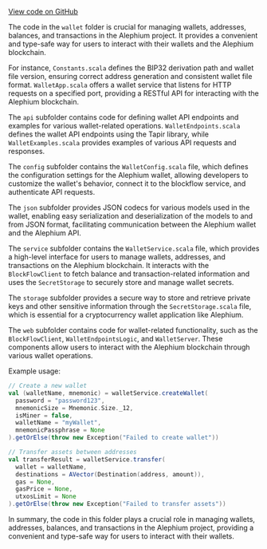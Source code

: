 [View code on GitHub](https://github.com/alephium/alephium/.autodoc/docs/json/wallet/src/main/scala/org)

The code in the `wallet` folder is crucial for managing wallets, addresses, balances, and transactions in the Alephium project. It provides a convenient and type-safe way for users to interact with their wallets and the Alephium blockchain.

For instance, `Constants.scala` defines the BIP32 derivation path and wallet file version, ensuring correct address generation and consistent wallet file format. `WalletApp.scala` offers a wallet service that listens for HTTP requests on a specified port, providing a RESTful API for interacting with the Alephium blockchain.

The `api` subfolder contains code for defining wallet API endpoints and examples for various wallet-related operations. `WalletEndpoints.scala` defines the wallet API endpoints using the Tapir library, while `WalletExamples.scala` provides examples of various API requests and responses.

The `config` subfolder contains the `WalletConfig.scala` file, which defines the configuration settings for the Alephium wallet, allowing developers to customize the wallet's behavior, connect it to the blockflow service, and authenticate API requests.

The `json` subfolder provides JSON codecs for various models used in the wallet, enabling easy serialization and deserialization of the models to and from JSON format, facilitating communication between the Alephium wallet and the Alephium API.

The `service` subfolder contains the `WalletService.scala` file, which provides a high-level interface for users to manage wallets, addresses, and transactions on the Alephium blockchain. It interacts with the `BlockFlowClient` to fetch balance and transaction-related information and uses the `SecretStorage` to securely store and manage wallet secrets.

The `storage` subfolder provides a secure way to store and retrieve private keys and other sensitive information through the `SecretStorage.scala` file, which is essential for a cryptocurrency wallet application like Alephium.

The `web` subfolder contains code for wallet-related functionality, such as the `BlockFlowClient`, `WalletEndpointsLogic`, and `WalletServer`. These components allow users to interact with the Alephium blockchain through various wallet operations.

Example usage:

```scala
// Create a new wallet
val (walletName, mnemonic) = walletService.createWallet(
  password = "password123",
  mnemonicSize = Mnemonic.Size._12,
  isMiner = false,
  walletName = "myWallet",
  mnemonicPassphrase = None
).getOrElse(throw new Exception("Failed to create wallet"))

// Transfer assets between addresses
val transferResult = walletService.transfer(
  wallet = walletName,
  destinations = AVector(Destination(address, amount)),
  gas = None,
  gasPrice = None,
  utxosLimit = None
).getOrElse(throw new Exception("Failed to transfer assets"))
```

In summary, the code in this folder plays a crucial role in managing wallets, addresses, balances, and transactions in the Alephium project, providing a convenient and type-safe way for users to interact with their wallets.
